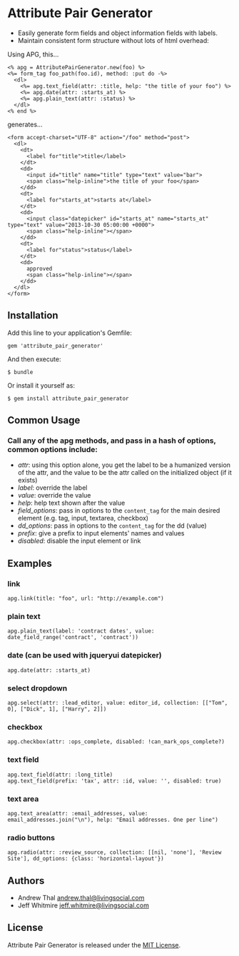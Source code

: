 # Attribute Pair Generator

* Easily generate form fields and object information fields with labels.
* Maintain consistent form structure without lots of html overhead:

Using APG, this...

    <% apg = AttributePairGenerator.new(foo) %>
    <%= form_tag foo_path(foo.id), method: :put do -%>
      <dl>
        <%= apg.text_field(attr: :title, help: "the title of your foo") %>
        <%= apg.date(attr: :starts_at) %>
        <%= apg.plain_text(attr: :status) %>
      </dl>
    <% end %>

generates...

    <form accept-charset="UTF-8" action="/foo" method="post">
      <dl>
        <dt>
          <label for"title">title</label>
        </dt>
        <dd>
          <input id="title" name="title" type="text" value="bar">
          <span class="help-inline">the title of your foo</span>
        </dd>
        <dt>
          <label for"starts_at">starts at</label>
        </dt>
        <dd>
          <input class="datepicker" id="starts_at" name="starts_at" type="text" value="2013-10-30 05:00:00 +0000">
          <span class="help-inline"></span>
        </dd>
        <dt>
          <label for"status">status</label>
        </dt>
        <dd>
          approved
          <span class="help-inline"></span>
        </dd>
      </dl>
    </form>

## Installation

Add this line to your application's Gemfile:

    gem 'attribute_pair_generator'

And then execute:

    $ bundle

Or install it yourself as:

    $ gem install attribute_pair_generator

## Common Usage

### Call any of the apg methods, and pass in a hash of options, common options include:

* *attr*: using this option alone, you get the label to be a humanized version of the attr, and the value to be the attr called on the initialized object (if it exists)
* *label*: override the label
* *value*: override the value
* *help*: help text shown after the value
* *field_options*: pass in options to the `content_tag` for the main desired element (e.g. <a> tag, input, textarea, checkbox)
* *dd_options*: pass in options to the `content_tag` for the dd (value)
* *prefix*: give a prefix to input elements' names and values
* *disabled*: disable the input element or link

## Examples

### link

    apg.link(title: "foo", url: "http://example.com")

### plain text

    apg.plain_text(label: 'contract dates', value: date_field_range('contract', 'contract'))

### date (can be used with jqueryui datepicker)

    apg.date(attr: :starts_at)

### select dropdown

    apg.select(attr: :lead_editor, value: editor_id, collection: [["Tom", 0], ["Dick", 1], ["Harry", 2]])

### checkbox

    apg.checkbox(attr: :ops_complete, disabled: !can_mark_ops_complete?)

### text field

    apg.text_field(attr: :long_title)
    apg.text_field(prefix: 'tax', attr: :id, value: '', disabled: true)

### text area

    apg.text_area(attr: :email_addresses, value: email_addresses.join("\n"), help: "Email addresses. One per line")

### radio buttons

    apg.radio(attr: :review_source, collection: [[nil, 'none'], 'Review Site'], dd_options: {class: 'horizontal-layout'})

## Authors

* Andrew Thal <andrew.thal@livingsocial.com>
* Jeff Whitmire <jeff.whitmire@livingsocial.com>

## License

Attribute Pair Generator is released under the [MIT License](http://www.opensource.org/licenses/MIT).
